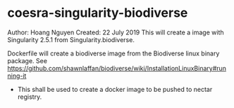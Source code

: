 # coesra-singularity-biodiverse
Author: Hoang Nguyen
Created: 22 July 2019
This will create a image with Singularity 2.5.1 from Singularity.biodiverse.

Dockerfile will create a biodiverse image from the Biodiverse linux binary
package. See https://github.com/shawnlaffan/biodiverse/wiki/InstallationLinuxBinary#running-it
- This shall be used to create a docker image to be pushed to nectar registry.